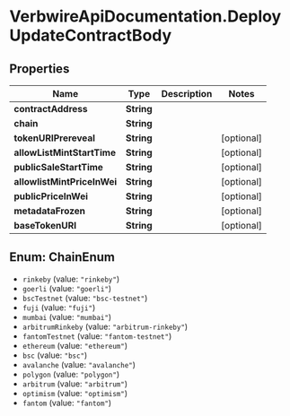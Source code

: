 # VerbwireApiDocumentation.DeployUpdateContractBody

## Properties
Name | Type | Description | Notes
------------ | ------------- | ------------- | -------------
**contractAddress** | **String** |  | 
**chain** | **String** |  | 
**tokenURIPrereveal** | **String** |  | [optional] 
**allowListMintStartTime** | **String** |  | [optional] 
**publicSaleStartTime** | **String** |  | [optional] 
**allowlistMintPriceInWei** | **String** |  | [optional] 
**publicPriceInWei** | **String** |  | [optional] 
**metadataFrozen** | **String** |  | [optional] 
**baseTokenURI** | **String** |  | [optional] 

<a name="ChainEnum"></a>
## Enum: ChainEnum

* `rinkeby` (value: `"rinkeby"`)
* `goerli` (value: `"goerli"`)
* `bscTestnet` (value: `"bsc-testnet"`)
* `fuji` (value: `"fuji"`)
* `mumbai` (value: `"mumbai"`)
* `arbitrumRinkeby` (value: `"arbitrum-rinkeby"`)
* `fantomTestnet` (value: `"fantom-testnet"`)
* `ethereum` (value: `"ethereum"`)
* `bsc` (value: `"bsc"`)
* `avalanche` (value: `"avalanche"`)
* `polygon` (value: `"polygon"`)
* `arbitrum` (value: `"arbitrum"`)
* `optimism` (value: `"optimism"`)
* `fantom` (value: `"fantom"`)

